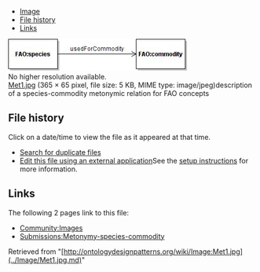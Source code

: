 * [Image](../Image/Met1.jpg.md#file)
* [File history](../Image/Met1.jpg.md#filehistory)
* [Links](../Image/Met1.jpg.md#filelinks)

[![Image:Met1.jpg](../images/f/fc/Met1.jpg)](../images/f/fc/Met1.jpg)  
No higher resolution available.  
[Met1.jpg](../images/f/fc/Met1.jpg)‎ (365 × 65 pixel, file size: 5 KB, MIME type: image/jpeg)description of a species-commodity metonymic relation for FAO concepts




## File history

Click on a date/time to view the file as it appeared at that time.



  
* [Search for duplicate files](http://ontologydesignpatterns.org/wiki/Special:FileDuplicateSearch/Met1.jpg "Special:FileDuplicateSearch/Met1.jpg")
* [Edit this file using an external application](http://ontologydesignpatterns.org/wiki/index.php?title=Image:Met1.jpg&action=edit&externaledit=true&mode=file "Image:Met1.jpg")See the [setup instructions](http://www.mediawiki.org/wiki/Manual:External_editors "http://www.mediawiki.org/wiki/Manual:External_editors") for more information.

## Links



The following 2 pages link to this file:


* [Community:Images](../Community/Images.md "Community:Images")
* [Submissions:Metonymy-species-commodity](../Submissions/Metonymy-species-commodity.md "Submissions:Metonymy-species-commodity")


Retrieved from "[http://ontologydesignpatterns.org/wiki/Image:Met1.jpg](../Image/Met1.jpg.md)"